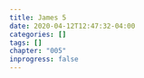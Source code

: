 ```yaml
---
title: James 5
date: 2020-04-12T12:47:32-04:00
categories: []
tags: []
chapter: "005"
inprogress: false
---
```


